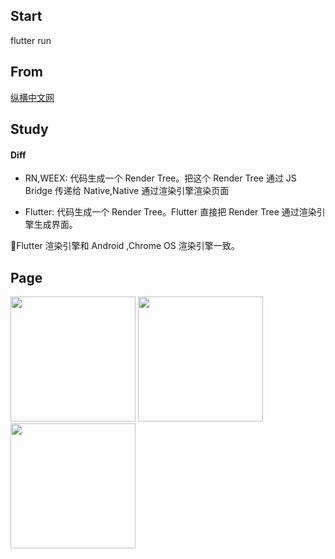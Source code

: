 ## Start

flutter run

## From

[纵横中文网](https://m.zongheng.com/h5/index?h5=1)

## Study

#### Diff

-   RN,WEEX: 代码生成一个 Render Tree。把这个 Render Tree 通过 JS Bridge 传递给 Native,Native 通过渲染引擎渲染页面

-   Flutter: 代码生成一个 Render Tree。Flutter 直接把 Render Tree 通过渲染引擎生成界面。

Flutter 渲染引擎和 Android ,Chrome OS 渲染引擎一致。

## Page

<p>
<image src='./md/home.jpeg' width=200/> <image src='./md/home-2.jpeg' width=200/> <image src='./md/home-3.jpeg' width=200/>
</p>
